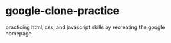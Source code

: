 # google-clone-practice
practicing html, css, and javascript skills by recreating the google homepage

